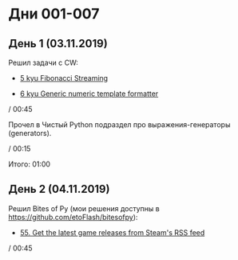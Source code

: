 # Дни 001-007

## День 1 (03.11.2019)

Решил задачи с CW:

* [5 kyu Fibonacci Streaming](https://www.codewars.com/kata/55695bc4f75bbaea5100016b)

* [6 kyu Generic numeric template formatter](https://www.codewars.com/kata/59901fb5917839fe41000029)

/ 00:45

Прочел в Чистый Python подраздел про выражения-генераторы (generators).

/ 00:15

Итого: 01:00

## День 2 (04.11.2019)

Решил Bites of Py (мои решения доступны в https://github.com/etoFlash/bitesofpy):

* [55. Get the latest game releases from Steam's RSS feed ](https://codechalleng.es/bites/55/)

/ 00:45
